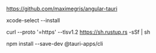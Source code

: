 https://github.com/maximegris/angular-tauri


xcode-select --install

curl --proto '=https' --tlsv1.2 https://sh.rustup.rs -sSf | sh

npm install --save-dev @tauri-apps/cli

